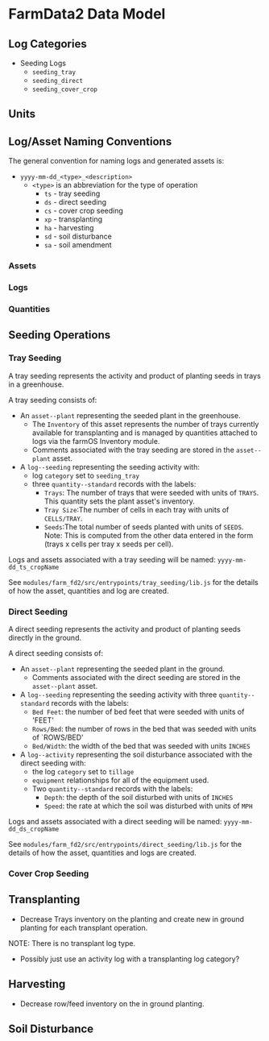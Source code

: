 # FarmData2 Data Model

## Log Categories

- Seeding Logs
  - `seeding_tray`
  - `seeding_direct`
  - `seeding_cover_crop`

## Units

## Log/Asset Naming Conventions

The general convention for naming logs and generated assets is:

- `yyyy-mm-dd_<type>_<description>`
  - `<type>` is an abbreviation for the type of operation
    - `ts` - tray seeding
    - `ds` - direct seeding
    - `cs` - cover crop seeding
    - `xp` - transplanting
    - `ha` - harvesting
    - `sd` - soil disturbance
    - `sa` - soil amendment

### Assets

### Logs

### Quantities

## Seeding Operations

### Tray Seeding

A tray seeding represents the activity and product of planting seeds in trays in a greenhouse.

A tray seeding consists of:

- An `asset--plant` representing the seeded plant in the greenhouse.
  - The `Inventory` of this asset represents the number of trays currently available for transplanting and is managed by quantities attached to logs via the farmOS Inventory module.
  - Comments associated with the tray seeding are stored in the `asset--plant` asset.
- A `log--seeding` representing the seeding activity with:
  - log `category` set to `seeding_tray`
  - three `quantity--standard` records with the labels:
    - `Trays`: The number of trays that were seeded with units of `TRAYS`. This quantity sets the plant asset's inventory.
    - `Tray Size`:The number of cells in each tray with units of `CELLS/TRAY`.
    - `Seeds`:The total number of seeds planted with units of `SEEDS`. Note: This is computed from the other data entered in the form (trays x cells per tray x seeds per cell).

Logs and assets associated with a tray seeding will be named: `yyyy-mm-dd_ts_cropName`

See `modules/farm_fd2/src/entrypoints/tray_seeding/lib.js` for the details of how the asset, quantities and log are created.

### Direct Seeding

A direct seeding represents the activity and product of planting seeds directly in the ground.

A direct seeding consists of:

- An `asset--plant` representing the seeded plant in the ground.
  - Comments associated with the direct seeding are stored in the `asset--plant` asset.
- A `log--seeding` representing the seeding activity with three `quantity--standard` records with the labels:
  - `Bed Feet`: the number of bed feet that were seeded with units of 'FEET'
  - `Rows/Bed`: the number of rows in the bed that was seeded with units of `ROWS/BED'
  - `Bed/Width`: the width of the bed that was seeded with units `INCHES`
- A `log--activity` representing the soil disturbance associated with the direct seeding with:
  - the log `category` set to `tillage`
  - `equipment` relationships for all of the equipment used.
  - Two `quantity--standard` records with the labels:
    - `Depth`: the depth of the soil disturbed with units of `INCHES`
    - `Speed`: the rate at which the soil was disturbed with units of `MPH`

Logs and assets associated with a direct seeding will be named: `yyyy-mm-dd_ds_cropName`

See `modules/farm_fd2/src/entrypoints/direct_seeding/lib.js` for the details of how the asset, quantities and logs are created.

### Cover Crop Seeding

## Transplanting

- Decrease Trays inventory on the planting and create new in ground planting for each transplant operation.

NOTE: There is no transplant log type.

- Possibly just use an activity log with a transplanting log category?

## Harvesting

- Decrease row/feed inventory on the in ground planting.

## Soil Disturbance
